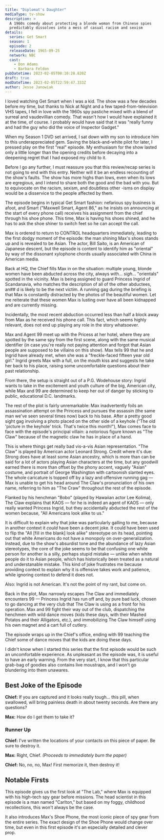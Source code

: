 ```yaml
---
title: "Diplomat's Daughter"
mediaType: tv-show
description: >
  A 1960s comedy about protecting a blonde woman from Chinese spies
  predictably dissolves into a mess of casual racism and sexism
details:
  series: Get Smart
  season: 1
  episode: 2
  releaseDate: 1965-09-25
  network: NBC
  cast:
    - Don Adams
    - Barbara Feldon
pubDatetime: 2023-02-05T00:10:28.820Z
draft: true
modDateTime: 2023-02-05T22:59:47.333Z
author: Jesse Janowiak
---
```


I loved watching Get Smart when I was a kid. The show was a few decades before my time, but thanks to Nick at Night and a few taped-from-television VHS tapes, I fell in love with the 1960s spy pastiche mixed with a blend of surreal and vaudevillian comedy. That wasn't how I would have explained it at the time, of course. I probably would have said that it was "really funny and had the guy who did the voice of Inspector Gadget."

When my Season 1 DVD set arrived, I sat down with my son to introduce him to this underappreciated gem. Saving the black-and-white pilot for later, I pressed play on the first "real" episode. My enthusiasm for the show lasted only a little longer than the opening credits before decaying into a deepening regret that I had exposed my child to it.

Before I go any further, I must reassure you that this review/recap series is not going to end with this entry. Neither will it be an endless recounting of the show's faults. The show has more highs than lows, even when its lows are egregious, and I intend to share both the good and the bad with you. But to equivocate on the racism, sexism, and doubtless other -isms on display would be a disservice to the people affected by them.

The episode begins in typical Get Smart fashion: nefarious spy business is afoot, and Smart ("Maxwell Smart, Agent 86," as he insists on announcing at the start of every phone call) receives his assignment from the chief through his shoe phone. This time, Max is having his shoes shined, and he has to ask the shoe shiner to switch feet so he can accept the call.

Max is ordered to return to CONTROL headquarters immediately, leading to the first dodgy moment of the episode: the man shining Max's shoes stands up and is revealed to be Asian. The actor, Bill Saito, is an American of Japanese descent, but the episode is content to identify him as "oriental" by way of the dissonant xylophone chords usually associated with China in American media.

Back at HQ, the Chief fills Max in on the situation: multiple young, blonde women have been abducted across the city, always with… _sigh_… "orientals" spotted in the vicinity. Max is being assigned to guard Princess Ingrid of Scandanavia, who matches the description of all of the other abductees, an## d is likely to be the next victim. A running gag during the briefing is that Max is constantly distracted by the photos of the beautiful women. Let me reiterate that these women Max is lusting over have all been kidnapped and are currently missing.

Incidentally, the most recent abduction occurred less than half a block away from Max as he received his phone call. This fact, which seems highly relevant, does not end up playing any role in the story whatsoever.

Max and Agent 99 meet up with the Pricess at her hotel, where they are spotted by the same spy from the first scene, along with the same musical identifier (in case you're really not paying attention and forgot that Asian people are supposed to be villains on this show). Max tells 99 that he and Ingrid have already met, when she was a "freckle-faced fifteen year old girl." Ingrid greets Max with a full, on the mouth kiss and suggests he take her back to his place, raising some uncomfortable questions about their past relationship.

From there, the setup is straight out of a P.G. Wodehouse story: Ingrid wants to take in the excitement and youth culture of the big, American city, while Max and 99 are determined to keep her out of danger by sticking to public, educational D.C. landmarks.

The rest of the plot is fairly unremarkable: Max inadvertently foils an assassination attempt on the Princess and pursues the assassin (the same man we've seen several times now) back to his base. After a pretty good sight gag involving a photo placed on the other side of a keyhole ("The old 'picture in the keyhole' trick. That's twice this month!"), Max comes face to face with the episode's principal villain: a notorious figure known as "The Claw" because of the magnetic claw he has in place of a hand.

This is where things get really bad vis-a-vis Asian representation. "The Claw" is played by American actor Leonard Strong. Credit where it's due: Strong does have at least some Asian ancestry, which is more than can be said for a lot of actors playing Asian characters at the time, but any goodwill earned there is more than offset by the phony accent, vaguely "Asian" costume, and portrait of George Washington with cartoonish slanted eyes. The whole caricature is topped off by a lazy and offensive running gag — Max is unable to get his head around The Claw's pronunciation of his own name, referring to him as "The Craw" throughout the rest of the episode.

Flanked by his henchman "Bobo" (played by Hawaiian actor Lee Kolima), The Claw explains that KAOS — for he is indeed an agent of KAOS — only really wanted Princess Ingrid, but they accidentally abducted the rest of the women because, "All Americans look alike to us."

It is difficult to explain why that joke was particularly galling to me, because in another context it _could_ have been a decent joke. It could have been used to flip the "All [fill in the blank] look alike" stereotype on its head, pointing out that white Americans do not have a monopoly on over-generalization. Instead, due to the show's absurdist tone and the abundance of lazy Asian stereotypes, the core of the joke seems to be that confusing one white person for another is a silly, perhaps stupid mistake — unlike when white people do it to Asian people, which has historically been treated as a natural and understanable mistake. This kind of joke frustrates me because providing context to explain why it is offensive takes work and patience, while ignoring context to defend it does not.

Also: Ingrid is not American. It's not the point of my rant, but come on.

Back in the plot, Max narrowly escapes The Claw and immediately encounters 99 — Princess Ingrid has run off and, by pure bad luck, chosen to go dancing at the very club that The Claw is using as a front for his operation. Max and 99 fight their way out of the club, dispatching the henchmen with wild dance moves (kids these days, with their Mashed Potatos and their Alligators, etc.), and immobilizing The Claw himself using his own magnet and a cart full of cutlery.

The episode wraps up in the Chief's office, ending with 99 teaching the Chief some of dance moves that the kids are doing these days.

I didn't know when I started this series that the first episode would be such an uncomfortable experience. As unpleasant as the episode was, it is useful to have an early warning. From the very start, I know that this particular grab-bag of goodies also contains live moustraps, and I won't go blundering into them unawares.

## Best Joke of the Episode

**Chief:** If you are captured and it looks really tough… this pill, when swallowed, will bring painless death in about twenty seconds. Are there any questions?

**Max:** How do I get them to take it?

### Runner Up

**Chief:** I've written the locations of your contacts on this piece of paper. Be sure to destroy it.

**Max:** Right, Chief. _(Proceeds to immediately burn the paper)_

**Chief:** No, no, no, Max! First memorize it, then destroy it!

## Notable Firsts

This episode gives us the first look at "The Lab," where Max is equipped with his high-tech spy gear before missions. The head scientist in this episode is a man named "Carlton," but based on my foggy, childhood recollections, this won't always be the case.

It also introduces Max's Shoe Phone, the most iconic piece of spy gear from the entire series. The exact design of the Shoe Phone would change over time, but even in this first episode it's an especially detailed and clever prop.
